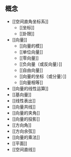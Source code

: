 ---
---

## 概念

- [[空间直角坐标系]]
	- [[坐标]]
	- [[卦限]]
- [[向量]]
	- [[向量的模]]
	- [[单位向量]]
	- [[零向量]]
	- [[负向量（或反向量）]]
	- [[自由向量]]
	- [[向量的坐标（或分量）]]
	- [[向量相等]]
- [[向量的线性运算]]
- [[基向量]]
- [[线性表出]]
- [[向量共线]]
- [[向量的夹角]]
- [[向量的投影]]
- [[方向角]]
- [[方向余弦]]
- [[向量的乘法]]
- [[平面]]
- [[空间直线]]
